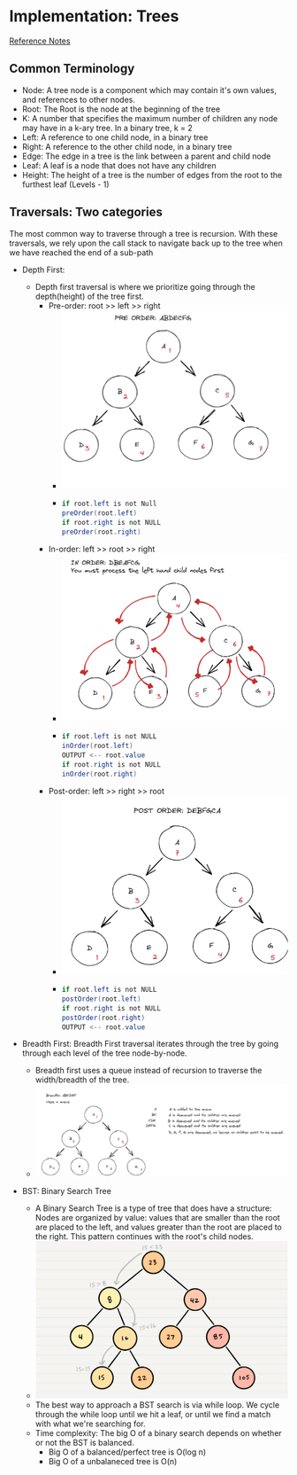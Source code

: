 # Implementation: Trees
[Reference Notes](https://codefellows.github.io/common_curriculum/data_structures_and_algorithms/Code_401/class-15/resources/Trees.html)

## Common Terminology
- Node: A tree node is a component which may contain it's own values, and references to other nodes.
- Root: The Root is the node at the beginning of the tree
- K: A number that specifies the maximum number of children any node may have in a k-ary tree. In a binary tree, k = 2
- Left: A reference to one child node, in a binary tree
- Right: A reference to the other child node, in a binary tree
- Edge: The edge in a tree is the link between a parent and child node
- Leaf: A leaf is a node that does not have any children
- Height: The height of a tree is the number of edges from the root to the furthest leaf (Levels - 1)

## Traversals: Two categories
The most common way to traverse through a tree is recursion. With these traversals, we rely upon the call stack to navigate back up to the tree when we have reached the end of a sub-path
- Depth First: 
  - Depth first traversal is where we prioritize going through the depth(height) of the tree first.
    - Pre-order: root >> left >> right
      - ![image](./src/BinaryTree-PreOrder.png)
      - ```java 
        if root.left is not Null
        preOrder(root.left)
        if root.right is not NULL
        preOrder(root.right)
    - In-order: left >> root >> right
      - ![image](./src/BinaryTree-InOrder.png)
      - ```java 
        if root.left is not NULL
        inOrder(root.left)
        OUTPUT <-- root.value
        if root.right is not NULL
        inOrder(root.right)
    - Post-order: left >> right >> root
      - ![image](./src/BinaryTree-PostOrder.png)
      - ```java 
        if root.left is not NULL
        postOrder(root.left)
        if root.right is not NULL
        postOrder(root.right)
        OUTPUT <-- root.value
- Breadth First: Breadth First traversal iterates through the tree by going through each level of the tree node-by-node.
  - Breadth first uses a queue instead of recursion to traverse the width/breadth of the tree.
  - ![image](./src/BinaryTree-breadthFirst.png)

- BST: Binary Search Tree
  - A Binary Search Tree is a type of tree that does have a structure: Nodes are organized by value: values that are smaller than the root are placed to the left, and values greater than the root are placed to the right. This pattern continues with the root's child nodes.
  - ![image](./src/BinarySearchTree.png)
  - The best way to approach a BST search is via while loop. We cycle through the while loop until we hit a leaf, or until we find a match with what we're searching for.
  - Time complexity: The big O of a binary search depends on whether or not the BST is balanced.
    - Big O of a balanced/perfect tree is O(log n)
    - Big O of a unbalaneced tree is O(n)
